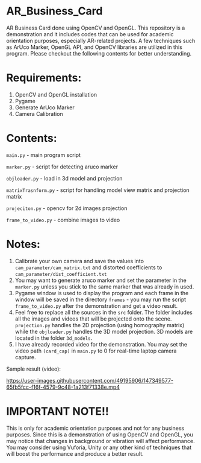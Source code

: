 # AR_Business_Card
AR Business Card done using OpenCV and OpenGL. This repository is a demonstration and it includes codes that can be used for academic orientation purposes, especially AR-related projects. A few techniques such as ArUco Marker, OpenGL API, and OpenCV libraries are utilized in this program. Please checkout the following contents for better understanding.

# Requirements:
1. OpenCV and OpenGL installation
2. Pygame
3. Generate ArUco Marker
4. Camera Calibration

# Contents:
```main.py``` - main program script

```marker.py``` - script for detecting aruco marker

```objloader.py``` - load in 3d model and projection

```matrixTrasnform.py``` - script for handling model view matrix and projection matrix

```projeciton.py``` - opencv for 2d images projection 

```frame_to_video.py``` - combine images to video

 # Notes:
 1. Calibrate your own camera and save the values into ```cam_parameter/cam_matrix.txt``` and distorted coefficients to ```cam_parameter/dist_coefficient.txt```
 2. You may want to generate aruco marker and set the parameter in the ```marker.py``` unless you stick to the same marker that was already in used.
 3. Pygame window is used to display the program and each frame in the window will be saved in the directory ```frames``` - you may run the script ```frame_to_video.py``` after the demonstration and get a video result.
 4. Feel free to replace all the sources in the ```src``` folder. The folder includes all the images and videos that will be projected onto the scene. ```projection.py``` handles the 2D projection (using homography matrix) while the ```objloader.py``` handles the 3D model projection. 3D models are located in the folder ```3d_models```.
 5. I have already recorded video for the demonstration. You may set the video path ```(card_cap)``` in ```main.py``` to 0 for real-time laptop camera capture.

Sample result (video):






https://user-images.githubusercontent.com/49195906/147349577-65fb5fcc-f16f-4579-9c48-1a213f71338e.mp4















# IMPORTANT NOTE!!
This is only for academic orientation purposes and not for any business purposes. Since this is a demonstration of using OpenCV and OpenGL, you may notice that changes in background or vibration will affect performance. You may consider using Vuforia, Unity or any other kind of techniques that will boost the performance and produce a better result.
 
